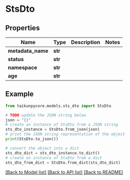 # StsDto


## Properties

Name | Type | Description | Notes
------------ | ------------- | ------------- | -------------
**metadata_name** | **str** |  | 
**status** | **str** |  | 
**namespace** | **str** |  | 
**age** | **str** |  | 

## Example

```python
from taikunpycore.models.sts_dto import StsDto

# TODO update the JSON string below
json = "{}"
# create an instance of StsDto from a JSON string
sts_dto_instance = StsDto.from_json(json)
# print the JSON string representation of the object
print(StsDto.to_json())

# convert the object into a dict
sts_dto_dict = sts_dto_instance.to_dict()
# create an instance of StsDto from a dict
sts_dto_from_dict = StsDto.from_dict(sts_dto_dict)
```
[[Back to Model list]](../README.md#documentation-for-models) [[Back to API list]](../README.md#documentation-for-api-endpoints) [[Back to README]](../README.md)


